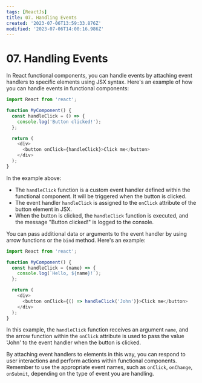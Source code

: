 ```yaml
---
tags: [ReactJs]
title: 07. Handling Events
created: '2023-07-06T13:59:33.876Z'
modified: '2023-07-06T14:00:16.986Z'
---
```


# 07\. Handling Events

In React functional components, you can handle events by attaching event handlers to specific elements using JSX syntax. Here's an example of how you can handle events in functional components:

```js
import React from 'react';

function MyComponent() {
  const handleClick = () => {
    console.log('Button clicked!');
  };

  return (
    <div>
      <button onClick={handleClick}>Click me</button>
    </div>
  );
}
```

In the example above:

- The `handleClick` function is a custom event handler defined within the functional component. It will be triggered when the button is clicked.
- The event handler `handleClick` is assigned to the `onClick` attribute of the button element in JSX.
- When the button is clicked, the `handleClick` function is executed, and the message "Button clicked!" is logged to the console.

You can pass additional data or arguments to the event handler by using arrow functions or the `bind` method. Here's an example:

```js
import React from 'react';

function MyComponent() {
  const handleClick = (name) => {
    console.log(`Hello, ${name}!`);
  };

  return (
    <div>
      <button onClick={() => handleClick('John')}>Click me</button>
    </div>
  );
}
```

In this example, the `handleClick` function receives an argument `name`, and the arrow function within the `onClick` attribute is used to pass the value 'John' to the event handler when the button is clicked.

By attaching event handlers to elements in this way, you can respond to user interactions and perform actions within functional components. Remember to use the appropriate event names, such as `onClick`, `onChange`, `onSubmit`, depending on the type of event you are handling.
